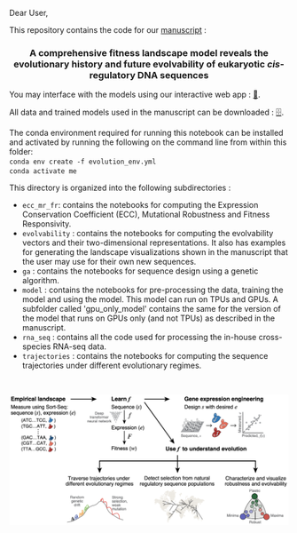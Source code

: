 
Dear User,

This repository contains the code for our <a href = "https://doi.org/10.1101/2021.02.17.430503">manuscript</a> : 

 <h3 align="center">A comprehensive fitness landscape model reveals the evolutionary history and future evolvability of eukaryotic <i>cis</i>-regulatory DNA sequences</h3>

You may interface with the models using our interactive web app : <a href='https://share.streamlit.io/1edv/evolution/app/app.py'>🤖</a>.

All data and trained models used in the manuscript can be downloaded : <a href='https://zenodo.org/record/4436477#.X_8V-hNKgUF'>🗄️</a>.

The conda environment required for running this notebook can be installed and activated by running the following on the command line from within this folder: \
<code>conda env create -f evolution_env.yml </code>  \
<code>conda activate me</code>

This directory is organized into the following subdirectories :
<ul>

    
<li> <code>ecc_mr_fr</code>: contains the notebooks for computing the Expression Conservation Coefficient (ECC), Mutational Robustness and Fitness Responsivity.
    
<li> <code>evolvability</code> : contains the notebooks for computing the evolvability vectors and their two-dimensional representations. It also has examples for generating the landscape visualizations shown in the manuscript that the user may use for their own new sequences.
    
<li> <code>ga</code> : contains the notebooks for sequence design using a genetic algorithm.

<li> <code>model</code> : contains the notebooks for pre-processing the data, training the model and using the model. This model can run on TPUs and GPUs. A subfolder called 'gpu_only_model' contains the same for the version of the model that runs on GPUs only (and not TPUs) as described in the manuscript.
    
<li> <code>rna_seq</code> : contains all the code used for processing the in-house cross-species RNA-seq data.

<li> <code>trajectories</code> : contains the notebooks for computing the sequence trajectories under different evolutionary regimes.

</ul>
<br>

<p align="center">
  <a href="./manuscript_code/overview.png">
    <img src="./manuscript_code/overview.png" alt="Logo">
  </a>
 </p>
